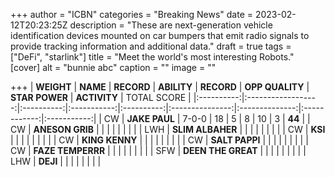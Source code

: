 +++
author = "ICBN"
categories = "Breaking News"
date = 2023-02-12T20:23:25Z
description = "These are next-generation vehicle identification devices mounted on car bumpers that emit radio signals to provide tracking information and additional data."
draft = true
tags = ["DeFi", "starlink"]
title = "Meet the world's most interesting Robots."
[cover]
alt = "bunnie abc"
caption = ""
image = ""

+++
| **WEIGHT** |      **NAME**      | **RECORD** | **ABILITY** | **RECORD** | **OPP QUALITY** | **STAR POWER** | **ACTIVITY** | TOTAL SCORE |
|:----------:|:------------------:|:----------:|:-----------:|:----------:|:---------------:|:--------------:|:------------:|:-----------:|
|     CW     |    **JAKE PAUL**   |    7-0-0   |      18     |      5     |        8        |       10       |       3      |    **44**   |
|     CW     |   **ANESON GRIB**  |            |             |            |                 |                |              |             |
|     LWH    |  **SLIM ALBAHER**  |            |             |            |                 |                |              |             |
|     CW     |       **KSI**      |            |             |            |                 |                |              |             |
|     CW     |   **KING KENNY**   |            |             |            |                 |                |              |             |
|     CW     |   **SALT PAPPI**   |            |             |            |                 |                |              |             |
|     CW     |  **FAZE TEMPERRR** |            |             |            |                 |                |              |             |
|     SFW    | **DEEN THE GREAT** |            |             |            |                 |                |              |             |
|     LHW    |      **DEJI**      |            |             |            |                 |                |              |             |